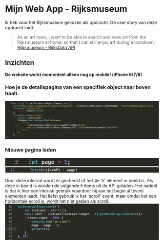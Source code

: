 # Mijn Web App - Rijksmuseum

Ik heb voor het Rijksmuseum gekozen als opdracht. De user story van deze opdracht luidt: 
> As an art lover, I want to be able to search and view art from the Rijksmuseum at home, so that I can still enjoy art during a lockdown. [Rijksmuseum - RijksData API](https://data.rijksmuseum.nl/object-metadata/)

## Inzichten

**De website werkt momenteel alleen nog op mobile! (iPhone 6/7/8)**

### Hoe je de detailspagina van een specifiek object naar boven haalt.
![](spa/proces/detailedAPI.png)


### Nieuwe pagina laden 

![](spa/proces/page.png)
![](spa/proces/fetchpage.png)

Door deze interval wordt er gecheckt of het 4e 'li' element in beeld is. Als deze in beeld is worden de volgende 5 items uit de API geladen. Het nadeel is dat ik hier een interval gebruik waardoor hij aan het begin al teveel elementen laadt. Het liefst gebruik ik het 'scroll' event, maar omdat het een horizontale scroll is, wordt het niet gezien als scroll.
![](spa/proces/interval.png)
